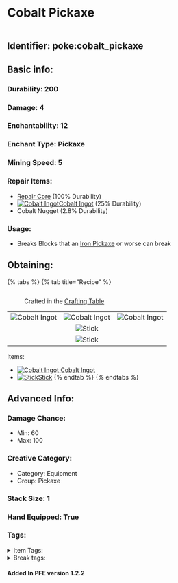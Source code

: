 # Cobalt Pickaxe

<figure><img src="https://github.com/user-attachments/assets/e58f477e-f83e-462f-86f8-48883f72b861" alt=""><figcaption></figcaption></figure>

## Identifier: **poke:cobalt\_pickaxe** <a href="#identifier" id="identifier"></a>

## Basic info:

### Durability: 200 <a href="#durability" id="durability"></a>

### Damage: 4 <a href="#damage" id="damage"></a>

### Enchantability: 12 <a href="#enchantability" id="enchantability"></a>

### Enchant Type: Pickaxe <a href="#enchant-type" id="enchant-type"></a>

### Mining Speed: 5 <a href="#mining-speed" id="mining-speed"></a>

### Repair Items: <a href="#repair" id="repair"></a>

* [<img src="https://github.com/ItsMePok/PFE/assets/136857747/f15d8501-f297-4a77-b6de-3681297cdb09" alt="" data-size="line">Repair Core](../../items/cores/repair-core.md) (100% Durability)
* [<img src="https://github.com/user-attachments/assets/a5a960ad-9791-4325-9ff0-dd820bece694" alt="Cobalt Ingot" data-size="line">Cobalt Ingot](../../items/ingots/cobalt-ingot.md) (25% Durability)
* Cobalt Nugget (2.8% Durability)

### Usage:

* Breaks Blocks that an [<img src="https://minecraft.wiki/images/Iron_Pickaxe_JE3_BE2.png?8a6ea" alt="" data-size="line">Iron Pickaxe](https://minecraft.wiki/w/Iron\_Pickaxe) or worse can break

## Obtaining:

{% tabs %}
{% tab title="Recipe" %}
<figure><img src="https://minecraft.wiki/images/thumb/Crafting_Table_JE4_BE3.png/150px-Crafting_Table_JE4_BE3.png?5767f" alt=""><figcaption><p>Crafted in the <a href="https://minecraft.wiki/w/Crafting_Table">Crafting Table</a></p></figcaption></figure>

|                                                                                                  |                                                                                                  |                                                                                                  |
| :----------------------------------------------------------------------------------------------: | :----------------------------------------------------------------------------------------------: | :----------------------------------------------------------------------------------------------: |
| ![Cobalt Ingot](https://github.com/user-attachments/assets/a5a960ad-9791-4325-9ff0-dd820bece694) | ![Cobalt Ingot](https://github.com/user-attachments/assets/a5a960ad-9791-4325-9ff0-dd820bece694) | ![Cobalt Ingot](https://github.com/user-attachments/assets/a5a960ad-9791-4325-9ff0-dd820bece694) |
|                                                                                                  |                 ![Stick](https://minecraft.wiki/images/Stick\_JE1\_BE1.png?1fc15)                |                                                                                                  |
|                                                                                                  |                 ![Stick](https://minecraft.wiki/images/Stick\_JE1\_BE1.png?1fc15)                |                                                                                                  |

Items:

* [<img src="https://github.com/user-attachments/assets/a5a960ad-9791-4325-9ff0-dd820bece694" alt="Cobalt Ingot" data-size="line"> Cobalt Ingot](../../items/ingots/cobalt-ingot.md)
* [<img src="https://minecraft.wiki/images/Stick_JE1_BE1.png?1fc15" alt="Stick" data-size="line">Stick](https://minecraft.wiki/w/Stick)
{% endtab %}
{% endtabs %}

## Advanced Info:

### Damage Chance:

* Min: 60
* Max: 100

### Creative Category:

* Category: Equipment
* Group: Pickaxe

### Stack Size: 1 <a href="#stack-size" id="stack-size"></a>

### Hand Equipped: True <a href="#hand-equipped" id="hand-equipped"></a>

### Tags:

<details>

<summary>Item Tags:</summary>

* minecraft:is\_pickaxe
* minecraft:digger
* minecraft:is\_tool
* pfe:pickaxe

</details>

<details>

<summary>Break tags:</summary>

* pickaxe
* stone
* metal
* rail
* stone\_pick\_diggable
* wood\_pick\_diggable
* iron\_pick\_diggable
* minecraft:wood\_tier\_destructible
* minecraft:stone\_tier\_destructible
* minecraft:gold\_tier\_destructible
* minecraft:iron\_tier\_destructible
* minecraft:is\_pickaxe\_item\_destructible

</details>

#### Added In PFE version 1.2.2
